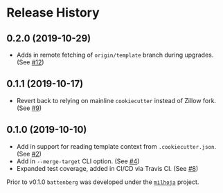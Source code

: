 # Release History

## 0.2.0 (2019-10-29)

- Adds in remote fetching of `origin/template` branch during upgrades. (See [#12](https://github.com/zillow/battenberg/pull/12))

## 0.1.1 (2019-10-17)

- Revert back to relying on mainline `cookiecutter` instead of Zillow fork. (See [#9](https://github.com/zillow/battenberg/pull/9))

## 0.1.0 (2019-10-10)

- Add in support for reading template context from `.cookiecutter.json`. (See [#2](https://github.com/zillow/battenberg/pull/2))
- Add in `--merge-target` CLI option. (See [#4](https://github.com/zillow/battenberg/pull/4))
- Expanded test coverage, added in CI/CD via Travis CI. (See [#8](https://github.com/zillow/battenberg/pull/8))

Prior to v0.1.0 `battenberg` was developed under the [`milhoja`](https://github.com/rmedaer/milhoja) project.
